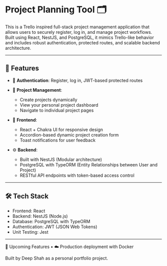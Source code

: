 # Project Planning Tool 🗂️

This is a Trello inspired full-stack project management application that allows users to securely register, log in, and manage project workflows. 
Built using React, NestJS, and PostgreSQL, it mimics Trello-like behavior and includes robust authentication, protected routes, and scalable backend architecture.

---

## 🚀 Features

- 🔐 **Authentication**: Register, log in, JWT-based protected routes

- 📁 **Project Management**:
  - Create projects dynamically
  - View your personal project dashboard
  - Navigate to individual project pages

- 🧩 **Frontend**:
  - React + Chakra UI for responsive design
  - Accordion-based dynamic project creation form
  - Toast notifications for user feedback

- ⚙️ **Backend**:
  - Built with NestJS (Modular architecture)
  - PostgreSQL with TypeORM (Entity Relationships between User and Project)
  - RESTful API endpoints with token-based access control


---

## 🛠️ Tech Stack

- Frontend: React
- Backend: NestJS (Node.js)  
- Database: PostgreSQL with TypeORM
- Authentication: JWT (JSON Web Tokens)  
- Unit Testing: Jest  


---


🔄 Upcoming Features
	•	☁️ Production deployment with Docker

Built by Deep Shah as a personal portfolio project.
